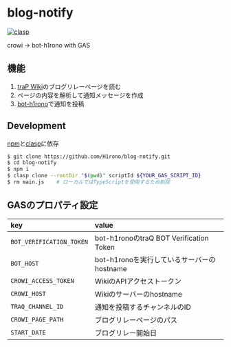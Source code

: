 # blog-notify

[![clasp](https://img.shields.io/badge/built%20with-clasp-4285f4.svg)](https://github.com/google/clasp)

crowi → bot-h1rono with GAS

## 機能

1. [traP Wiki](https://github.com/traPtitech/crowi)のブログリレーページを読む
2. ページの内容を解析して通知メッセージを作成
3. [bot-h1rono](https://github.com/H1rono/bot-h1rono)で通知を投稿

## Development

[npm](https://www.npmjs.com/)と[clasp](https://github.com/google/clasp)に依存

```bash
$ git clone https://github.com/H1rono/blog-notify.git
$ cd blog-notify
$ npm i
$ clasp clone --rootDir "$(pwd)" scriptId ${YOUR_GAS_SCRIPT_ID}
$ rm main.js    # ローカルではTypeScriptを使用するため削除
```

## GASのプロパティ設定

key | value
:-- | :--
`BOT_VERIFICATION_TOKEN` | bot-h1ronoのtraQ BOT Verification Token
`BOT_HOST` | bot-h1ronoを実行しているサーバーのhostname
`CROWI_ACCESS_TOKEN` | WikiのAPIアクセストークン
`CROWI_HOST` | Wikiのサーバーのhostname
`TRAQ_CHANNEL_ID` | 通知を投稿するチャンネルのID
`CROWI_PAGE_PATH` | ブログリレーページのパス
`START_DATE` | ブログリレー開始日
